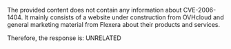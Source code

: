 The provided content does not contain any information about CVE-2006-1404. It mainly consists of a website under construction from OVHcloud and general marketing material from Flexera about their products and services.

Therefore, the response is: UNRELATED